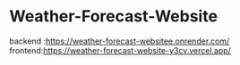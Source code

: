# Weather-Forecast-Website

backend :https://weather-forecast-websitee.onrender.com/ <br>
frontend:https://weather-forecast-website-y3cv.vercel.app/
